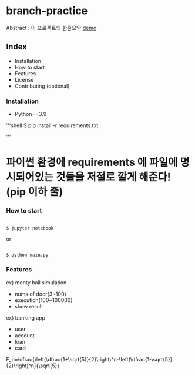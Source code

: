 # branch-practice

Abstract : 이 프로젝트의 한줄요약
[demo](https://www.google.com)

## Index

- Installation
- How to start
- Features
- License
- Contributing (optional)

### Installation

- Python==3.9

'''shell
$ pip install -r requirements.txt

'''

# 파이썬 환경에 requirements 에 파일에 명시되어있는 것들을 저절로 깔게 해준다! (pip 이하 줄)


### How to start

```

$ jupyter notebook

```

or

```shell

$ python main.py

```

### Features

ex) monty hall simulation

- nums of door(3~100)
- execution(100~100000)
- show result


ex) banking app

- user
- account
- loan
- card




F_n=\dfrac{\left(\dfrac{1+\sqrt{5}}{2}\right)^n-\left(\dfrac{1-\sqrt{5}}{2}\right)^n}{\sqrt{5}}







